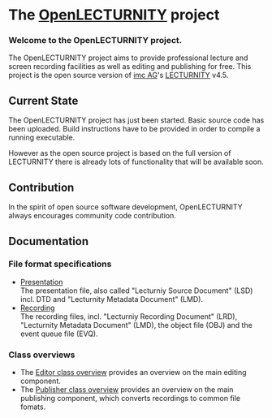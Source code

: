 The [OpenLECTURNITY](http://openlecturnity.github.com/os45/) project
==============

### Welcome to the OpenLECTURNITY project.

The OpenLECTURNITY project aims to provide professional lecture and screen recording facilities as well as editing and publishing for free.
This project is the open source version of [imc AG](http://www.im-c.com)'s [LECTURNITY](http://www.lecturnity.com) v4.5.  


Current State
-------------

The OpenLECTURNITY project has just been started. Basic source code has been uploaded. Build instructions have to be provided in order to compile a running executable.

However as the open source project is based on the full version of LECTURNITY there is already lots of functionality that will be available soon.


Contribution
-------------------
In the spirit of open source software development, OpenLECTURNITY always encourages community code contribution.


Documentation
-------------

### File format specifications

- [Presentation](https://github.com/openlecturnity/os45/tree/master/doc/lecturnitySourceDocuments)  
The presentation file, also called "Lecturniy Source Document" (LSD) incl. DTD and "Lecturnity Metadata Document" (LMD).
- [Recording ](https://github.com/openlecturnity/os45/tree/master/doc/lecturnityRecordings)  
The recording files, incl. "Lecturniy Recording Document" (LRD), "Lecturnity Metadata Document" (LMD), the object file (OBJ) and the event queue file (EVQ).

### Class overviews

- The [Editor class overview](tree/master/doc/lec_overview_editor_classes_v1.doc) provides an overview on the main editing component.
- The [Publisher class overview](tree/master/doc/lec_overview_Publisher_classes.doc) provides an overview on the main publishing component, which converts recordings to common file fomats.
